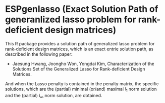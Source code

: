# ESPgenlasso (Exact Solution Path of generanlized lasso problem for rank-deficient design matrices)
This R package provides a solution path of generalized lasso problem for rank-deficient design matrices, which is an exact entrie solution path, as described in the following paper:

- Jaesung Hwang, Joongho Won, Yongdai Kim, Characterization of the Solutions Set of the Generalized Lasso for Rank-deficient Design Matrices.

And when the Lasso penalty is contained in the penalty matrix, the specific solutions, which are the (partial) minimal (or/and) maximal $l_1$ norm solution and the (partial) $l_{\infty}$ norm solution, are obtained.

